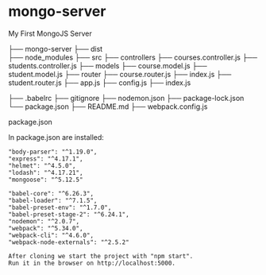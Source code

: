 # mongo-server
My First MongoJS Server

├── mongo-server
    ├── dist  
    ├── node_modules
├── src
 ├── controllers
    ├── courses.controller.js
    ├── students.controller.js
 ├── models
    ├── course.model.js
    ├── student.model.js
 ├── router
    ├── course.router.js
    ├── index.js
    ├── student.router.js
 ├── app.js
 ├── config.js
 ├── index.js

├── .babelrc
├── gitignore
├── nodemon.json
├── package-lock.json
└── package.json
├── README.md
├── webpack.config.js

package.json

In package.json are installed:

    "body-parser": "^1.19.0",
    "express": "^4.17.1",
    "helmet": "^4.5.0",
    "lodash": "^4.17.21",
    "mongoose": "^5.12.5"
 
    "babel-core": "^6.26.3",
    "babel-loader": "^7.1.5",
    "babel-preset-env": "^1.7.0",
    "babel-preset-stage-2": "^6.24.1",
    "nodemon": "^2.0.7",
    "webpack": "^5.34.0",
    "webpack-cli": "^4.6.0",
    "webpack-node-externals": "^2.5.2"

    After cloning we start the project with "npm start".
    Run it in the browser on http://localhost:5000.






